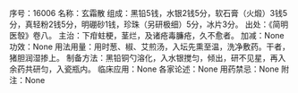 序号：16006
名称：玄霜散
组成：黑铅5钱，水银2钱5分，软石膏（火煅）3钱5分，真轻粉2钱5分，明硼砂1钱，珍珠（另研极细）5分，冰片3分。
出处：《简明医彀》卷八。
主治：下疳蛀梗，茎烂，及诸疮毒臁疮，久不愈者。
加减：None
功效：None
用法用量：用时葱、椒、艾煎汤，入坛先熏至温，洗净敷药。干者，猪胆润湿掺上。
制备方法：黑铅铜勺溶化，入水银搅匀，倾出，研不见星，再入余药共研匀，入瓷瓶内。
临床应用：None
各家论述：None
用药禁忌：None
附注：None
